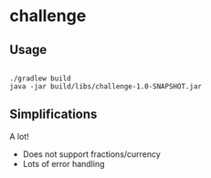 # challenge


## Usage

```

./gradlew build
java -jar build/libs/challenge-1.0-SNAPSHOT.jar

```

## Simplifications

A lot! 

- Does not support fractions/currency
- Lots of error handling 